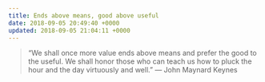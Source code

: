 ```yaml
---
title: Ends above means, good above useful
date: 2018-09-05 20:49:40 +0000
updated: 2018-09-05 21:04:11 +0000
---
```

> “We shall once more value ends above means and prefer the good to the useful. We shall honor those who can teach us how to pluck the hour and the day virtuously and well.”
> — John Maynard Keynes